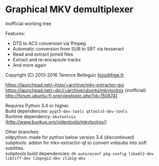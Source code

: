 Graphical MKV demultiplexer
===========================

Inofficial working tree

Features:
  * DTS to AC3 conversion via ffmpeg
  * Automatic conversion from SUB to SRT via tesseract
  * Read and extract joined files
  * Extract and re-encapsule tracks
  * And more again

Copyright (C) 2013-2016 Terence Belleguic <hizo@free.fr>

https://launchpad.net/~hizo/+archive/mkv-extractor-gui<br>
https://launchpad.net/~djcj/+archive/ubuntu/mkvtoolnix (inofficial)<br>
http://forum.ubuntu-fr.org/viewtopic.php?id=1508741


Requires Python 3.4 or higher.<br>
Build dependencies: `pyqt5-dev-tools qttools5-dev-tools`<br>
Runtime dependency: `mkvtoolnix` (http://www.bunkus.org/videotools/mkvtoolnix/)

Other branches:<br>
oldpython: made for python below version 3.4 (discontinued)<br>
subptools: addon for mkv-extractor-qt to convert vobsubs into soft subtitles.<br>
subptools build dependencies: `dh-autoreconf pkg-config libxml2-dev libtiff-dev libpng12-dev zlib1g-dev`
